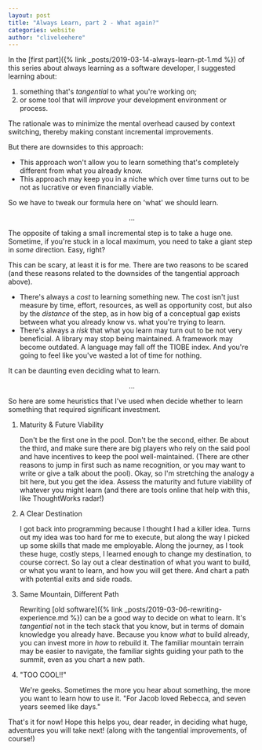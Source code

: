 ```yaml
---
layout: post
title: "Always Learn, part 2 - What again?"
categories: website
author: "cliveleehere"
---
```


In the [first part]({% link _posts/2019-03-14-always-learn-pt-1.md %}) of this series about always learning as a software developer, I suggested learning about:

1) something that's *tangential* to what you're working on;
2) or some tool that will *improve* your development environment or process.

The rationale was to minimize the mental overhead caused by context switching, thereby making constant incremental improvements.

But there are downsides to this approach:
- This approach won't allow you to learn something that's completely different from what you already know.  
- This approach may keep you in a niche which over time turns out to be not as lucrative or even financially viable.

So we have to tweak our formula here on 'what' we should learn.

<p align="center">
    ...
</p>

The opposite of taking a small incremental step is to take a huge one.  Sometime, if you're stuck in a local maximum, you need to take a giant step in *some* direction.  Easy, right?

This can be scary, at least it is for me.  There are two reasons to be scared (and these reasons related to the downsides of the tangential approach above).  
- There's always a *cost* to learning something new.  The cost isn't just measure by time, effort, resources, as well as opportunity cost, but also by the *distance* of the step, as in how big of a conceptual gap exists between what you already know vs. what you're trying to learn.  
- There's always a *risk* that what you learn may turn out to be not very beneficial.  A library may stop being maintained.  A framework may become outdated.  A language may fall off the TIOBE index.  And you're going to feel like you've wasted a lot of time for nothing.  

It can be daunting even deciding what to learn.

<p align="center">
    ...
</p>

So here are some heuristics that I've used when decide whether to learn something that required significant investment.

1. Maturity & Future Viability

    Don't be the first one in the pool.  Don't be the second, either.  Be about the third, and make sure there are big players who rely on the said pool and have incentives to keep the pool well-maintained. (There are other reasons to jump in first such as name recognition, or you may want to write or give a talk about the pool).  Okay, so I'm stretching the analogy a bit here, but you get the idea.  Assess the maturity and future viability of whatever you might learn (and there are tools online that help with this, like ThoughtWorks radar!)

2. A Clear Destination
    
    I got back into programming because I thought I had a killer idea.  Turns out my idea was too hard for me to execute, but along the way I picked up some skills that made me employable.  Along the journey, as I took these huge, costly steps, I learned enough to change my destination, to course correct.  So lay out a clear destination of what you want to build, or what you want to learn, and how you will get there.  And chart a path with potential exits and side roads.  

3. Same Mountain, Different Path

    Rewriting [old software]({% link _posts/2019-03-06-rewriting-experience.md %}) can be a good way to decide on what to learn.  It's *tangential* not in the tech stack that you know, but in terms of domain knowledge you already have.  Because you know *what* to build already, you can invest more in *how* to rebuild it.  The familiar mountain terrain may be easier to navigate, the familiar sights guiding your path to the summit, even as you chart a new path.

4. "TOO COOL!!"

    We're geeks.  Sometimes the more you hear about something, the more you want to learn how to use it.  "For Jacob loved Rebecca, and seven years seemed like days."

That's it for now! Hope this helps you, dear reader, in deciding what huge, adventures you will take next! (along with the tangential improvements, of course!)
